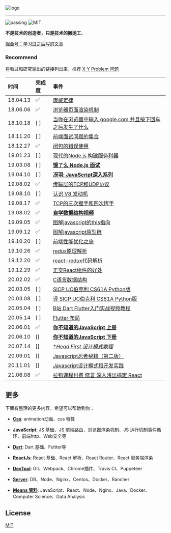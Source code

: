 <!--
 * @Author: HerryLo
 * @Date: 2021-02-20 11:20:59
 * @LastEditTime: 2021-02-20 18:25:49
 * @LastEditors: EastSummer
 * @Description: 
-->

![logo](https://didiheng.com/Img/record1.png)

---

![passing](https://img.shields.io/badge/build-passing-brightgreen.svg)
![MIT](https://img.shields.io/badge/License-MIT-brightgreen.svg)

**不是技术的创造者，只是技术的搬运工**。

[掘金号：学习过之后写的文章](https://juejin.im/user/5b3ec4e9e51d4519162e2779)

### Recommend

将看过和研究输出的链接列出来，推荐 [X-Y Problem 问题](https://coolshell.cn/articles/10804.html)

| 时间  | 完成度  |  事件 |
|:---|:--|:--|
|  18.04.13 | ✅ | [康威定律](./other/康威定律.md)|
|  18.06.06 | ✅ | [浏览器页面渲染机制](https://juejin.im/post/5ca0c0abe51d4553a942c17d) |
|  18.10.18 | [ ] | [当你在浏览器中输入 google.com 并且按下回车之后发生了什么](https://github.com/skyline75489/what-happens-when-zh_CN) |
|  18.11.20 | [ ] | [前端面试问题的集合](https://github.com/EastSummer/wheel_marking/blob/master/question.md) |
|  18.12.27 | ✅ | [闭包的错误使用](https://didiheng.com/front/2018-12-27.html) |
|  19.01.23 | [ ] | [现代的Node.js 构建服务利器](https://i5ting.github.io/modern-nodejs/)|
|  19.03.08 | [ ] | [**饿了么 Node.js 面试**](https://github.com/ElemeFE/node-interview/tree/master/sections/zh-cn)|[ ]|
|  19.04.10 | [ ] | [**冴羽: JavaScript深入系列**](https://github.com/mqyqingfeng/Blog) |
|  19.08.02 | ✅ | [传输层的TCP和UDP协议](https://github.com/AttemptWeb/Record/issues/6)|
|  19.08.10 | [ ] | [认识 V8 发动机](https://zhuanlan.zhihu.com/p/27628685)|
|  19.08.17 | ✅ | [TCP的三次握手和四次挥手](https://github.com/AttemptWeb/Record/issues/10) |
|  19.08.02 | ✅ | [**自学数据结构视频**](https://www.bilibili.com/video/av12907870/?p=12)|
|  19.09.05 | ✅ | [图解javascript的this指向](https://github.com/AttemptWeb/Record/issues/12) |
|  19.09.12 | ✅ | [图解javascript原型链](https://github.com/AttemptWeb/Record/issues/11) |
|  19.10.20 | [ ] | [前端性能优化之旅](https://alienzhou.github.io/fe-performance-journey/) |
|  19.10.26 | ✅ | [redux原理解析](https://github.com/AttemptWeb/Record/issues/15) |    
|  19.12.20 | ✅ | [react-redux代码解析](https://github.com/AttemptWeb/Record/issues/20) |    
|  19.12.29 | ✅ | [正交React组件的好处](https://didiheng.com/front/2019-12-29.html) |
|  20.02.02 | ✅ | [C语言数据结构](https://github.com/HerryLo/CStruct) |
|  20.03.05 | [ ] | [SICP UC伯克利 CS61A Python版](http://composingprograms.com/)|
|  20.03.08 | [ ] | [译 SICP UC伯克利 CS61A Python版](https://github.com/wizardforcel/sicp-py-zh)|
|  20.05.04 | [ ] | [B站 Dart Flutter入门实战视频教程](https://www.bilibili.com/video/BV1S4411E7LY/?p=01) |
|  20.05.14 | [ ] | [Flutter 布局](https://flutter.dev/docs/development/ui/layout) |
|  20.06.01 | ✅ | [**你不知道的JavaScript 上册**](https://github.com/getify/You-Dont-Know-JS/tree/1ed-zh-CN) |
|  20.06.10 | [] | [**你不知道的JavaScript 下册**](https://github.com/getify/You-Dont-Know-JS/tree/1ed-zh-CN) |
|  20.07.14 | [] | [**Head First 设计模式教程*](https://www.bilibili.com/video/BV13t411e7XT?p=11) |
|  20.09.01 | [] | [Javascript忍者秘籍（第二版）](https://book.douban.com/subject/30143702/) |
|  20.11.01 | [] | [Javascript设计模式和开发实践](https://book.douban.com/subject/26382780/) |
|  21.06.08 | ✅ | [拉钩课程付费 修言 深入浅出搞定 React](https://kaiwu.lagou.com/course/courseInfo.htm?courseId=510&sid=20-h5Url-0&lgec_type=website&lgec_sign=86228E00A960E2EB44DCA4027393428B&buyFrom=2&pageId=1pz4#/sale) |

## 更多

下面有整理的更多内容，希望可以帮助到你：

* [**Css**](https://github.com/AttemptWeb/Record/tree/master/css): animation动画、css 特性

* [**JavaScript**](https://github.com/AttemptWeb/Record/tree/master/js): JS 基础、JS 前端路由、浏览器渲染机制、JS 运行机制事件循环、前端http、Web安全等

* [**Dart**](./dart/readme.md): Dart 基础、Fultter等

* [**ReactJs**](https://github.com/AttemptWeb/Record/tree/master/frame): React 基础、React 解析、React Router、React 服务端渲染

* [**DevTool**](./other/devTool/readme.md): Git、Webpack、Chrome插件、Travis CI、Puppeteer

* [**Server**](./server/readme.md): DB、Node、Nginx、Centos、Docker、Rancher

* [**Means 资料**](https://github.com/AttemptWeb/Record/tree/master/other/learn): JavaScript、React、Node、Nginx、Java、Docker、Computer Science、Data Analysis

## License
[MIT](https://github.com/HerryLo/Record/blob/master/LICENSE)
